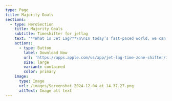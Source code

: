 ```yaml
---
type: Page
title: Majority Goals
sections:
  - type: HeroSection
    title: Majority Goals
    subtitle: Timeshifter for jetlag
    text: "**What is Jet Lag?**\n\nIn today’s fast-paced world, we can travel across multiple time zones in a matter of hours thanks to modern air travel. However, as we traverse these vast distances, our body’s internal clock may struggle to adjust to these rapid changes. This can lead to a condition known as\_jet lag, which manifests through symptoms like sleep disturbances, fatigue, headaches, and difficulty concentrating. Jet lag is particularly common after long-haul flights and can last for several days after arrival. But now, there’s a solution to help travelers overcome this challenge:\_an iOS app designed to reduce the effects of jet lag.\n\n***App Features: A Smart Approach to Jet Lag***\n\nThis app is designed to minimize the effects of jet lag and ensure travelers arrive at their destination feeling refreshed. It offers\_personalized recommendations\_to help your body clock adapt more quickly to new time zones. Here are some of the key features of this app:\n\n1.  ***Sync Your Body Clock***\n\n    When traveling to a new time zone, your body’s internal clock remains set to your original time zone, which can lead to sleep disruptions and fatigue. This app helps your body adjust to the new time zone faster, offering insights on how to optimize your sleep patterns during and after the flight.\n\n2.  ***Optimize Melatonin Usage***\n\n    One of the most effective ways to combat jet lag is through the proper use of\_melatonin. Melatonin is a natural hormone that regulates our sleep-wake cycle. The app provides recommendations on when and how much melatonin to take, helping reduce the sleep disruption caused by jet lag. Melatonin can speed up your body’s adaptation to the new time zone.\n\n3.  ***Sunlight Exposure Recommendations***\n\n    Sunlight plays a crucial role in regulating our internal clock. Exposure to sunlight at the right time can help reset your body’s circadian rhythm to align with the new time zone. The app suggests when to get outside and how long to stay in the sun based on the local time at your destination, helping you minimize the effects of jet lag naturally.\n\n4.  ***Manage Caffeine Intake***\n\n    Caffeine, when used properly, can aid in fighting jet lag. However, consuming caffeine at the wrong times can further disrupt your sleep patterns. The app offers personalized advice on optimizing your caffeine intake during and after your flight, ensuring you stay alert at the right times without negatively impacting your rest.\n\n5.  ***Comprehensive Flight Plan***\n\n    The app generates a\_customized jet lag plan\_for both before and after your flight. This plan includes everything you need to do before departure and during the flight to adjust more easily to the new time zone. Tailored to each user, these plans guide you toward faster adaptation.\n\n6.  ***Stay Energized Throughout Your Journey***\n\n    Jet lag drains energy, making it difficult to enjoy your travels. The app provides tips to boost your energy levels. With tailored advice on sleep, nutrition, and movement, you can maintain your energy levels throughout your trip and post-flight recovery.\n\n**Why This App?**\n\nThis app does more than just mitigate jet lag—it enhances your overall travel experience. Here’s why it stands out:\n\n*   Personalized Plans:\_The app creates tailored sleep, melatonin, and caffeine schedules based on your unique needs, ensuring you get the best possible advice.\n\n*   Easy to Use:\_The user interface is intuitive and user-friendly. In just a few taps, you can access your personalized jet lag plan for pre-flight, during your flight, and post-flight.\n\n*   Scientifically Proven Approach:\_Using scientifically backed methods, such as melatonin, sunlight exposure, and caffeine optimization, the app provides effective ways to reduce jet lag.\n\n*   Suitable for All Flight Types:\_Whether you’re on a short-haul flight or a long-haul journey, the app offers solutions tailored to every travel situation.\n\n**The Role of Melatonin in Combatting Jet Lag**\n\nMelatonin is a key player in overcoming jet lag. Our bodies naturally produce melatonin in response to darkness, helping us fall asleep. However, when we travel across time zones, our melatonin production schedule can become misaligned. The app guides users on when to take melatonin supplements to accelerate their body’s adjustment to the new time zone. By doing so, it helps alleviate sleep disturbances and ensures you wake up feeling refreshed.\n\n**User Experience and Feedback**\n\nEarly beta testers of the app have reported a significant reduction in the effects of jet lag. Many users, especially those who followed the melatonin and sunlight exposure recommendations, have noted faster adjustment to new time zones. One user summarized the app’s benefits, saying, “Thanks to the app, I could start my day feeling energized rather than spending hours recovering from the flight.”\n\n**Conclusion**\n\nLong flights and time zone changes make jet lag an unavoidable part of modern travel. However, with this app, you can minimize the effects of jet lag, sync your body clock faster, and make the most of your travels. Personalized recommendations for melatonin usage, sunlight exposure, and caffeine intake ensure that you leave jet lag behind. Whether you’re a frequent flyer or just going on a one-time vacation, this app will be your guide to a smoother and more enjoyable travel experience.\n\nTraveling is not just about reaching your destination; it’s about enjoying the journey. This app helps you forget about jet lag and allows you to feel rested and energized on every trip. Adapting to new time zones has never been easier!\n\nYou can access the developer of the application via that informations\n\nemail:\_<burak.guner@outlook.com>\n\nlinkedin:\_<https://www.linkedin.com/in/burak-guner-ios/>\n"
    actions:
      - type: Button
        label: Download Now
        url: 'https://apps.apple.com/us/app/jet-lag-time-zone-shifter/id6670561167'
        size: large
        variant: contained
        color: primary
    image:
      type: Image
      url: /images/Screenshot 2024-12-04 at 14.37.27.png
      altText: Image alt text
---
```

